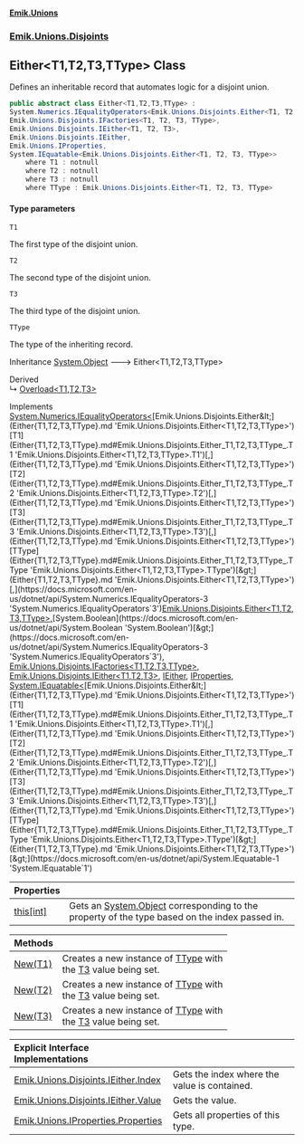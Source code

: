 #### [Emik.Unions](index.md 'index')
### [Emik.Unions.Disjoints](Emik.Unions.Disjoints.md 'Emik.Unions.Disjoints')

## Either<T1,T2,T3,TType> Class

Defines an inheritable record that automates logic for a disjoint union.

```csharp
public abstract class Either<T1,T2,T3,TType> :
System.Numerics.IEqualityOperators<Emik.Unions.Disjoints.Either<T1, T2, T3, TType>, Emik.Unions.Disjoints.Either<T1, T2, T3, TType>, bool>,
Emik.Unions.Disjoints.IFactories<T1, T2, T3, TType>,
Emik.Unions.Disjoints.IEither<T1, T2, T3>,
Emik.Unions.Disjoints.IEither,
Emik.Unions.IProperties,
System.IEquatable<Emik.Unions.Disjoints.Either<T1, T2, T3, TType>>
    where T1 : notnull
    where T2 : notnull
    where T3 : notnull
    where TType : Emik.Unions.Disjoints.Either<T1, T2, T3, TType>
```
#### Type parameters

<a name='Emik.Unions.Disjoints.Either_T1,T2,T3,TType_.T1'></a>

`T1`

The first type of the disjoint union.

<a name='Emik.Unions.Disjoints.Either_T1,T2,T3,TType_.T2'></a>

`T2`

The second type of the disjoint union.

<a name='Emik.Unions.Disjoints.Either_T1,T2,T3,TType_.T3'></a>

`T3`

The third type of the disjoint union.

<a name='Emik.Unions.Disjoints.Either_T1,T2,T3,TType_.TType'></a>

`TType`

The type of the inheriting record.

Inheritance [System.Object](https://docs.microsoft.com/en-us/dotnet/api/System.Object 'System.Object') &#129106; Either<T1,T2,T3,TType>

Derived  
&#8627; [Overload&lt;T1,T2,T3&gt;](Overload{T1,T2,T3}.md 'Emik.Unions.Disjoints.Overload<T1,T2,T3>')

Implements [System.Numerics.IEqualityOperators&lt;](https://docs.microsoft.com/en-us/dotnet/api/System.Numerics.IEqualityOperators-3 'System.Numerics.IEqualityOperators`3')[Emik.Unions.Disjoints.Either&lt;](Either{T1,T2,T3,TType}.md 'Emik.Unions.Disjoints.Either<T1,T2,T3,TType>')[T1](Either{T1,T2,T3,TType}.md#Emik.Unions.Disjoints.Either_T1,T2,T3,TType_.T1 'Emik.Unions.Disjoints.Either<T1,T2,T3,TType>.T1')[,](Either{T1,T2,T3,TType}.md 'Emik.Unions.Disjoints.Either<T1,T2,T3,TType>')[T2](Either{T1,T2,T3,TType}.md#Emik.Unions.Disjoints.Either_T1,T2,T3,TType_.T2 'Emik.Unions.Disjoints.Either<T1,T2,T3,TType>.T2')[,](Either{T1,T2,T3,TType}.md 'Emik.Unions.Disjoints.Either<T1,T2,T3,TType>')[T3](Either{T1,T2,T3,TType}.md#Emik.Unions.Disjoints.Either_T1,T2,T3,TType_.T3 'Emik.Unions.Disjoints.Either<T1,T2,T3,TType>.T3')[,](Either{T1,T2,T3,TType}.md 'Emik.Unions.Disjoints.Either<T1,T2,T3,TType>')[TType](Either{T1,T2,T3,TType}.md#Emik.Unions.Disjoints.Either_T1,T2,T3,TType_.TType 'Emik.Unions.Disjoints.Either<T1,T2,T3,TType>.TType')[&gt;](Either{T1,T2,T3,TType}.md 'Emik.Unions.Disjoints.Either<T1,T2,T3,TType>')[,](https://docs.microsoft.com/en-us/dotnet/api/System.Numerics.IEqualityOperators-3 'System.Numerics.IEqualityOperators`3')[Emik.Unions.Disjoints.Either&lt;](Either{T1,T2,T3,TType}.md 'Emik.Unions.Disjoints.Either<T1,T2,T3,TType>')[T1](Either{T1,T2,T3,TType}.md#Emik.Unions.Disjoints.Either_T1,T2,T3,TType_.T1 'Emik.Unions.Disjoints.Either<T1,T2,T3,TType>.T1')[,](Either{T1,T2,T3,TType}.md 'Emik.Unions.Disjoints.Either<T1,T2,T3,TType>')[T2](Either{T1,T2,T3,TType}.md#Emik.Unions.Disjoints.Either_T1,T2,T3,TType_.T2 'Emik.Unions.Disjoints.Either<T1,T2,T3,TType>.T2')[,](Either{T1,T2,T3,TType}.md 'Emik.Unions.Disjoints.Either<T1,T2,T3,TType>')[T3](Either{T1,T2,T3,TType}.md#Emik.Unions.Disjoints.Either_T1,T2,T3,TType_.T3 'Emik.Unions.Disjoints.Either<T1,T2,T3,TType>.T3')[,](Either{T1,T2,T3,TType}.md 'Emik.Unions.Disjoints.Either<T1,T2,T3,TType>')[TType](Either{T1,T2,T3,TType}.md#Emik.Unions.Disjoints.Either_T1,T2,T3,TType_.TType 'Emik.Unions.Disjoints.Either<T1,T2,T3,TType>.TType')[&gt;](Either{T1,T2,T3,TType}.md 'Emik.Unions.Disjoints.Either<T1,T2,T3,TType>')[,](https://docs.microsoft.com/en-us/dotnet/api/System.Numerics.IEqualityOperators-3 'System.Numerics.IEqualityOperators`3')[System.Boolean](https://docs.microsoft.com/en-us/dotnet/api/System.Boolean 'System.Boolean')[&gt;](https://docs.microsoft.com/en-us/dotnet/api/System.Numerics.IEqualityOperators-3 'System.Numerics.IEqualityOperators`3'), [Emik.Unions.Disjoints.IFactories&lt;](IFactories{T1,T2,T3,TType}.md 'Emik.Unions.Disjoints.IFactories<T1,T2,T3,TType>')[T1](Either{T1,T2,T3,TType}.md#Emik.Unions.Disjoints.Either_T1,T2,T3,TType_.T1 'Emik.Unions.Disjoints.Either<T1,T2,T3,TType>.T1')[,](IFactories{T1,T2,T3,TType}.md 'Emik.Unions.Disjoints.IFactories<T1,T2,T3,TType>')[T2](Either{T1,T2,T3,TType}.md#Emik.Unions.Disjoints.Either_T1,T2,T3,TType_.T2 'Emik.Unions.Disjoints.Either<T1,T2,T3,TType>.T2')[,](IFactories{T1,T2,T3,TType}.md 'Emik.Unions.Disjoints.IFactories<T1,T2,T3,TType>')[T3](Either{T1,T2,T3,TType}.md#Emik.Unions.Disjoints.Either_T1,T2,T3,TType_.T3 'Emik.Unions.Disjoints.Either<T1,T2,T3,TType>.T3')[,](IFactories{T1,T2,T3,TType}.md 'Emik.Unions.Disjoints.IFactories<T1,T2,T3,TType>')[TType](Either{T1,T2,T3,TType}.md#Emik.Unions.Disjoints.Either_T1,T2,T3,TType_.TType 'Emik.Unions.Disjoints.Either<T1,T2,T3,TType>.TType')[&gt;](IFactories{T1,T2,T3,TType}.md 'Emik.Unions.Disjoints.IFactories<T1,T2,T3,TType>'), [Emik.Unions.Disjoints.IEither&lt;](IEither{T1,T2,T3}.md 'Emik.Unions.Disjoints.IEither<T1,T2,T3>')[T1](Either{T1,T2,T3,TType}.md#Emik.Unions.Disjoints.Either_T1,T2,T3,TType_.T1 'Emik.Unions.Disjoints.Either<T1,T2,T3,TType>.T1')[,](IEither{T1,T2,T3}.md 'Emik.Unions.Disjoints.IEither<T1,T2,T3>')[T2](Either{T1,T2,T3,TType}.md#Emik.Unions.Disjoints.Either_T1,T2,T3,TType_.T2 'Emik.Unions.Disjoints.Either<T1,T2,T3,TType>.T2')[,](IEither{T1,T2,T3}.md 'Emik.Unions.Disjoints.IEither<T1,T2,T3>')[T3](Either{T1,T2,T3,TType}.md#Emik.Unions.Disjoints.Either_T1,T2,T3,TType_.T3 'Emik.Unions.Disjoints.Either<T1,T2,T3,TType>.T3')[&gt;](IEither{T1,T2,T3}.md 'Emik.Unions.Disjoints.IEither<T1,T2,T3>'), [IEither](IEither.md 'Emik.Unions.Disjoints.IEither'), [IProperties](IProperties.md 'Emik.Unions.IProperties'), [System.IEquatable&lt;](https://docs.microsoft.com/en-us/dotnet/api/System.IEquatable-1 'System.IEquatable`1')[Emik.Unions.Disjoints.Either&lt;](Either{T1,T2,T3,TType}.md 'Emik.Unions.Disjoints.Either<T1,T2,T3,TType>')[T1](Either{T1,T2,T3,TType}.md#Emik.Unions.Disjoints.Either_T1,T2,T3,TType_.T1 'Emik.Unions.Disjoints.Either<T1,T2,T3,TType>.T1')[,](Either{T1,T2,T3,TType}.md 'Emik.Unions.Disjoints.Either<T1,T2,T3,TType>')[T2](Either{T1,T2,T3,TType}.md#Emik.Unions.Disjoints.Either_T1,T2,T3,TType_.T2 'Emik.Unions.Disjoints.Either<T1,T2,T3,TType>.T2')[,](Either{T1,T2,T3,TType}.md 'Emik.Unions.Disjoints.Either<T1,T2,T3,TType>')[T3](Either{T1,T2,T3,TType}.md#Emik.Unions.Disjoints.Either_T1,T2,T3,TType_.T3 'Emik.Unions.Disjoints.Either<T1,T2,T3,TType>.T3')[,](Either{T1,T2,T3,TType}.md 'Emik.Unions.Disjoints.Either<T1,T2,T3,TType>')[TType](Either{T1,T2,T3,TType}.md#Emik.Unions.Disjoints.Either_T1,T2,T3,TType_.TType 'Emik.Unions.Disjoints.Either<T1,T2,T3,TType>.TType')[&gt;](Either{T1,T2,T3,TType}.md 'Emik.Unions.Disjoints.Either<T1,T2,T3,TType>')[&gt;](https://docs.microsoft.com/en-us/dotnet/api/System.IEquatable-1 'System.IEquatable`1')

| Properties | |
| :--- | :--- |
| [this[int]](Either{T1,T2,T3,TType}.Item(int).md 'Emik.Unions.Disjoints.Either<T1,T2,T3,TType>.this[int]') | Gets an [System.Object](https://docs.microsoft.com/en-us/dotnet/api/System.Object 'System.Object') corresponding to the property of the type based on the index passed in. |

| Methods | |
| :--- | :--- |
| [New(T1)](Either{T1,T2,T3,TType}.New(T1).md 'Emik.Unions.Disjoints.Either<T1,T2,T3,TType>.New(T1)') | Creates a new instance of [TType](Either{T1,T2,T3,TType}.md#Emik.Unions.Disjoints.Either_T1,T2,T3,TType_.TType 'Emik.Unions.Disjoints.Either<T1,T2,T3,TType>.TType') with<br/>the [T3](Either{T1,T2,T3,TType}.md#Emik.Unions.Disjoints.Either_T1,T2,T3,TType_.T3 'Emik.Unions.Disjoints.Either<T1,T2,T3,TType>.T3') value being set. |
| [New(T2)](Either{T1,T2,T3,TType}.New(T2).md 'Emik.Unions.Disjoints.Either<T1,T2,T3,TType>.New(T2)') | Creates a new instance of [TType](Either{T1,T2,T3,TType}.md#Emik.Unions.Disjoints.Either_T1,T2,T3,TType_.TType 'Emik.Unions.Disjoints.Either<T1,T2,T3,TType>.TType') with<br/>the [T3](Either{T1,T2,T3,TType}.md#Emik.Unions.Disjoints.Either_T1,T2,T3,TType_.T3 'Emik.Unions.Disjoints.Either<T1,T2,T3,TType>.T3') value being set. |
| [New(T3)](Either{T1,T2,T3,TType}.New(T3).md 'Emik.Unions.Disjoints.Either<T1,T2,T3,TType>.New(T3)') | Creates a new instance of [TType](Either{T1,T2,T3,TType}.md#Emik.Unions.Disjoints.Either_T1,T2,T3,TType_.TType 'Emik.Unions.Disjoints.Either<T1,T2,T3,TType>.TType') with<br/>the [T3](Either{T1,T2,T3,TType}.md#Emik.Unions.Disjoints.Either_T1,T2,T3,TType_.T3 'Emik.Unions.Disjoints.Either<T1,T2,T3,TType>.T3') value being set. |

| Explicit Interface Implementations | |
| :--- | :--- |
| [Emik.Unions.Disjoints.IEither.Index](Either{T1,T2,T3,TType}.Emik.Unions.Disjoints.IEither.Index.md 'Emik.Unions.Disjoints.Either<T1,T2,T3,TType>.Emik.Unions.Disjoints.IEither.Index') | Gets the index where the value is contained. |
| [Emik.Unions.Disjoints.IEither.Value](Either{T1,T2,T3,TType}.Emik.Unions.Disjoints.IEither.Value.md 'Emik.Unions.Disjoints.Either<T1,T2,T3,TType>.Emik.Unions.Disjoints.IEither.Value') | Gets the value. |
| [Emik.Unions.IProperties.Properties](Either{T1,T2,T3,TType}.Emik.Unions.IProperties.Properties.md 'Emik.Unions.Disjoints.Either<T1,T2,T3,TType>.Emik.Unions.IProperties.Properties') | Gets all properties of this type. |
